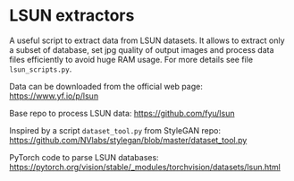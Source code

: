 # LSUN extractors
A useful script to extract data from LSUN datasets. It allows to extract only a subset of database, 
set jpg quality of output images and process data files efficiently to avoid huge RAM usage. 
For more details see file `lsun_scripts.py`.

Data can be downloaded from the official web page: https://www.yf.io/p/lsun

Base repo to process LSUN data: https://github.com/fyu/lsun

Inspired by a script `dataset_tool.py` from StyleGAN repo: https://github.com/NVlabs/stylegan/blob/master/dataset_tool.py

PyTorch code to parse LSUN databases: https://pytorch.org/vision/stable/_modules/torchvision/datasets/lsun.html
